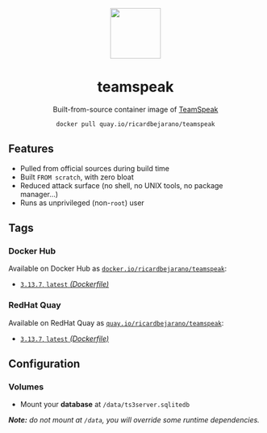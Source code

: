 <div align="center">
	<p><img src="https://em-content.zobj.net/thumbs/160/apple/325/headphone_1f3a7.png" width="100px"></p>
	<h1>teamspeak</h1>
	<p>Built-from-source container image of <a href="https://www.teamspeak.com/en/">TeamSpeak</a></p>
	<code>docker pull quay.io/ricardbejarano/teamspeak</code>
</div>


## Features

* Pulled from official sources during build time
* Built `FROM scratch`, with zero bloat
* Reduced attack surface (no shell, no UNIX tools, no package manager...)
* Runs as unprivileged (non-`root`) user


## Tags

### Docker Hub

Available on Docker Hub as [`docker.io/ricardbejarano/teamspeak`](https://hub.docker.com/r/ricardbejarano/teamspeak):

- [`3.13.7`, `latest` *(Dockerfile)*](Dockerfile)

### RedHat Quay

Available on RedHat Quay as [`quay.io/ricardbejarano/teamspeak`](https://quay.io/repository/ricardbejarano/teamspeak):

- [`3.13.7`, `latest` *(Dockerfile)*](Dockerfile)


## Configuration

### Volumes

- Mount your **database** at `/data/ts3server.sqlitedb`

***Note:** do not mount at `/data`, you will override some runtime dependencies.*
